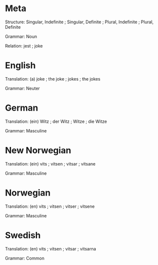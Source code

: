 Meta
====

Structure: Singular, Indefinite ; Singular, Definite ; Plural, Indefinite ; Plural, Definite

Grammar:   Noun

Relation:  jest ; joke



English
=======

Translation: (a) joke ; the joke ; jokes ; the jokes

Grammar:     Neuter



German
======

Translation: (ein) Witz ; der Witz ; Witze ; die Witze

Grammar:     Masculine



New Norwegian
=============

Translation: (ein) vits ; vitsen ; vitsar ; vitsane

Grammar:     Masculine



Norwegian
=========

Translation: (en) vits ; vitsen ; vitser ; vitsene

Grammar:     Masculine



Swedish
=======

Translation: (en) vits ; vitsen ; vitsar ; vitsarna

Grammar:     Common
